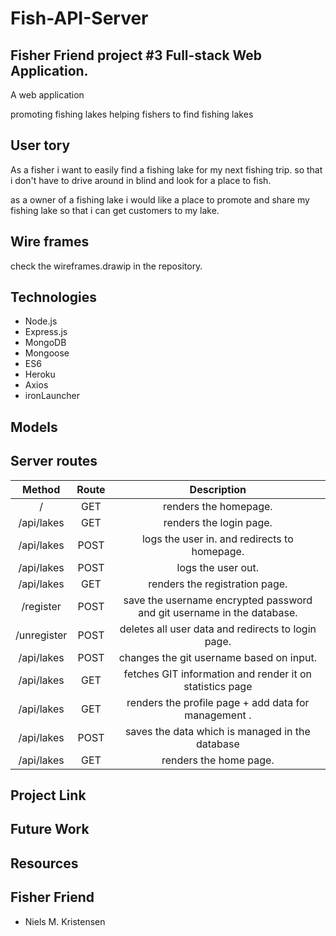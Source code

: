 # Fish-API-Server


## Fisher Friend project #3 Full-stack Web Application. 

A web application 

promoting fishing lakes 
helping fishers to find fishing lakes


## User tory

As a fisher
i want to easily find a fishing lake for my next fishing trip.
so that i don't have to drive around in blind and look for a place to fish.

as a owner of a fishing lake
i would like a place to promote and share my fishing lake
so that i can get customers to my lake.

## Wire frames
check the wireframes.drawip in the repository.


## Technologies
-	Node.js
-	Express.js
-	MongoDB
-	Mongoose
-	ES6
-	Heroku
-	Axios
-	ironLauncher


## Models




## Server routes

| Method | Route | Description |
|:-------------:|:---------------:|:-----------:|
| / | GET | renders the homepage. |
| /api/lakes | GET | renders the login page. |
| /api/lakes | POST | logs the user in. and redirects to homepage. |
| /api/lakes | POST | logs the user out. |
| /api/lakes | GET | renders the registration page. |
| /register | POST | save the username encrypted password and git username in the database. |
| /unregister | POST | deletes all user data and redirects to login page. |
| /api/lakes | POST | changes the git username based on input. |
| /api/lakes | GET | fetches GIT information and render it on statistics page |
| /api/lakes | GET | renders the profile page + add data for management . |
| /api/lakes | POST | saves the data which is managed in the database |
| /api/lakes | GET | renders the home page. |

## Project Link


## Future Work


## Resources


## Fisher Friend

 - Niels M. Kristensen
